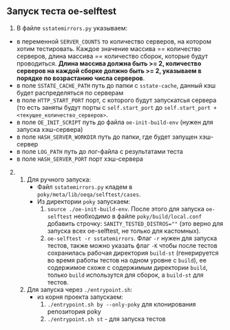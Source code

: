 ## Запуск теста oe-selftest
1. В файле `sstatemirrors.py` указываем:
  - в переменной `SERVER_COUNTS` то количество серверов, на котором хотим тестировать. Каждое значение массива == количество серверов, длина массива == количество сборок, которые будут проводиться. **Длина массива должна быть >= 2, количество серверов на каждой сборке должно быть >= 2, указываем в порядке по возрастанию числа серверов**.
  - в поле `SSTATE_CACHE_PATH` путь до папки с `sstate-cache`, данный кэш будет распределяться по серверам
  - в поле `HTTP_START_PORT` порт, с которого будут запускатсья сервера (то есть заняты будут порты с `self.start_port` до `self.start_port + <текущее_количество_серверов>`.
  - в поле `OE_INIT_SCRIPT` путь до файла `oe-init-build-env` (нужен для запуска хэш-сервера)
  - в поле `HASH_SERVER_WORKDIR` путь до папки, где будет запущен хэш-сервер
  - в поле `LOG_PATH` путь до лог-файла с результатами теста
  - в поле `HASH_SERVER_PORT` порт хэш-сервера
2.
    1) Для ручного запуска: 
        - Файл `sstatemirrors.py` кладем в `poky/meta/lib/oeqa/selftest/cases`.
        - Из директории `poky` запускаем:
           1) `source ./oe-init-build-env`. После этого для запуска `oe-selftest` необходимо в файле `poky/build/local.conf` добавить строчку: `SANITY_TESTED_DISTROS=""` (это верно для запуска всех oe-selftest, не только для кастомных).
           2)  `oe-selftest -r sstatemirrors`. Флаг `-r` нужен для запуска тестов, также можно указать флаг `-K` чтобы после тестов сохранилась рабочая директория `build-st` (генерируется во время работы тестов на одном уровне с `build`), ее содержимое схоже с содержимым директории `build`, только `build` использутся для сборок, а `build-st` для тестов.
    2) Для запуска через `./entrypoint.sh`:
       - из корня проекта запускаем:
           1) `./entrypoint.sh by --only-poky` для клонирования репозитория poky
           2) `./entrypoint.sh st` - для запуска тестов
